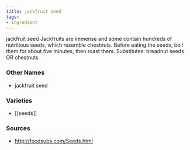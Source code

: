 ```yaml
---
title: jackfruit seed
tags:
- ingredient
---
```

jackfruit seed Jackfruits are immense and some contain hundreds of nutritious seeds, which resemble chestnuts. Before eating the seeds, boil them for about five minutes, then roast them. Substitutes: breadnut seeds OR chestnuts

### Other Names

* jackfruit seed

### Varieties

* [[seeds]]

### Sources
* http://foodsubs.com/Seeds.html
